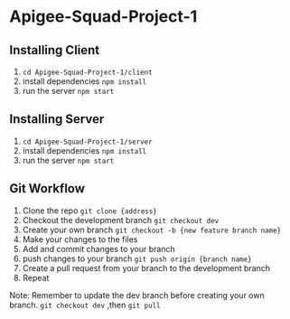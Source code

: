 # Apigee-Squad-Project-1

## Installing Client
1. `cd Apigee-Squad-Project-1/client`
2. install dependencies `npm install`
3. run the server `npm start`

## Installing Server
1. `cd Apigee-Squad-Project-1/server`
2. install dependencies `npm install`
3. run the server `npm start`

## Git Workflow
1. Clone the repo `git clone {address}`
2. Checkout the development branch `git checkout dev`
3. Create your own branch `git checkout -b {new feature branch name}`
4. Make your changes to the files
5. Add and commit changes to your branch
6. push changes to your branch `git push origin {branch name}`
7. Create a pull request from your branch to the development branch
8. Repeat

Note: Remember to update the dev branch before creating your own branch. `git checkout dev` ,then  `git pull`
